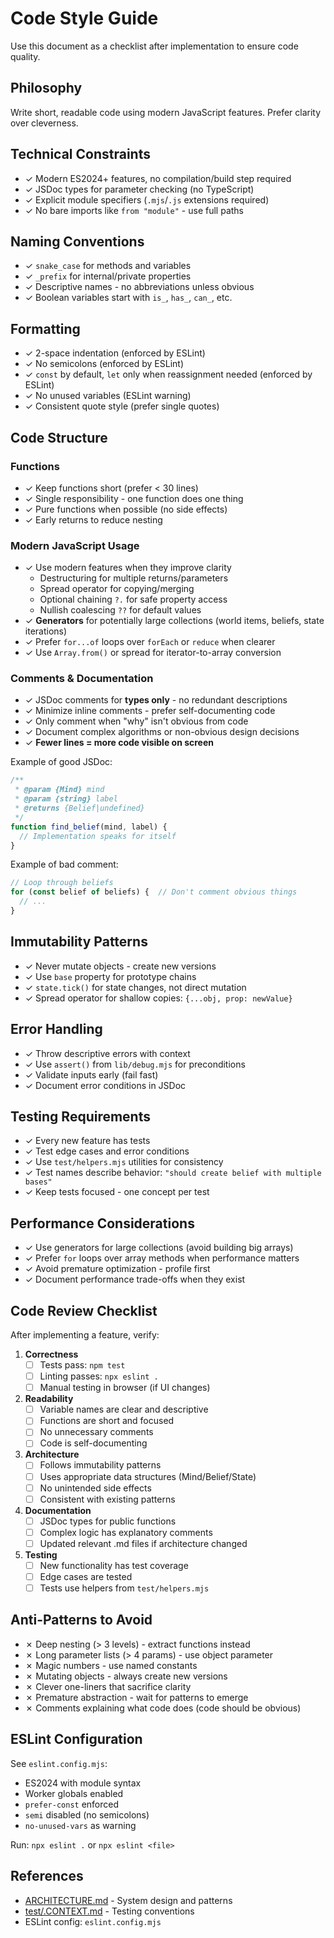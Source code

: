 # Code Style Guide

Use this document as a checklist after implementation to ensure code quality.

## Philosophy

Write short, readable code using modern JavaScript features. Prefer clarity over cleverness.

## Technical Constraints

- ✓ Modern ES2024+ features, no compilation/build step required
- ✓ JSDoc types for parameter checking (no TypeScript)
- ✓ Explicit module specifiers (`.mjs`/`.js` extensions required)
- ✓ No bare imports like `from "module"` - use full paths

## Naming Conventions

- ✓ `snake_case` for methods and variables
- ✓ `_prefix` for internal/private properties
- ✓ Descriptive names - no abbreviations unless obvious
- ✓ Boolean variables start with `is_`, `has_`, `can_`, etc.

## Formatting

- ✓ 2-space indentation (enforced by ESLint)
- ✓ No semicolons (enforced by ESLint)
- ✓ `const` by default, `let` only when reassignment needed (enforced by ESLint)
- ✓ No unused variables (ESLint warning)
- ✓ Consistent quote style (prefer single quotes)

## Code Structure

### Functions

- ✓ Keep functions short (prefer < 30 lines)
- ✓ Single responsibility - one function does one thing
- ✓ Pure functions when possible (no side effects)
- ✓ Early returns to reduce nesting

### Modern JavaScript Usage

- ✓ Use modern features when they improve clarity
  - Destructuring for multiple returns/parameters
  - Spread operator for copying/merging
  - Optional chaining `?.` for safe property access
  - Nullish coalescing `??` for default values
- ✓ **Generators** for potentially large collections (world items, beliefs, state iterations)
- ✓ Prefer `for...of` loops over `forEach` or `reduce` when clearer
- ✓ Use `Array.from()` or spread for iterator-to-array conversion

### Comments & Documentation

- ✓ JSDoc comments for **types only** - no redundant descriptions
- ✓ Minimize inline comments - prefer self-documenting code
- ✓ Only comment when "why" isn't obvious from code
- ✓ Document complex algorithms or non-obvious design decisions
- ✓ **Fewer lines = more code visible on screen**

Example of good JSDoc:
```javascript
/**
 * @param {Mind} mind
 * @param {string} label
 * @returns {Belief|undefined}
 */
function find_belief(mind, label) {
  // Implementation speaks for itself
}
```

Example of bad comment:
```javascript
// Loop through beliefs
for (const belief of beliefs) {  // Don't comment obvious things
  // ...
}
```

## Immutability Patterns

- ✓ Never mutate objects - create new versions
- ✓ Use `base` property for prototype chains
- ✓ `state.tick()` for state changes, not direct mutation
- ✓ Spread operator for shallow copies: `{...obj, prop: newValue}`

## Error Handling

- ✓ Throw descriptive errors with context
- ✓ Use `assert()` from `lib/debug.mjs` for preconditions
- ✓ Validate inputs early (fail fast)
- ✓ Document error conditions in JSDoc

## Testing Requirements

- ✓ Every new feature has tests
- ✓ Test edge cases and error conditions
- ✓ Use `test/helpers.mjs` utilities for consistency
- ✓ Test names describe behavior: `"should create belief with multiple bases"`
- ✓ Keep tests focused - one concept per test

## Performance Considerations

- ✓ Use generators for large collections (avoid building big arrays)
- ✓ Prefer `for` loops over array methods when performance matters
- ✓ Avoid premature optimization - profile first
- ✓ Document performance trade-offs when they exist

## Code Review Checklist

After implementing a feature, verify:

1. **Correctness**
   - [ ] Tests pass: `npm test`
   - [ ] Linting passes: `npx eslint .`
   - [ ] Manual testing in browser (if UI changes)

2. **Readability**
   - [ ] Variable names are clear and descriptive
   - [ ] Functions are short and focused
   - [ ] No unnecessary comments
   - [ ] Code is self-documenting

3. **Architecture**
   - [ ] Follows immutability patterns
   - [ ] Uses appropriate data structures (Mind/Belief/State)
   - [ ] No unintended side effects
   - [ ] Consistent with existing patterns

4. **Documentation**
   - [ ] JSDoc types for public functions
   - [ ] Complex logic has explanatory comments
   - [ ] Updated relevant .md files if architecture changed

5. **Testing**
   - [ ] New functionality has test coverage
   - [ ] Edge cases are tested
   - [ ] Tests use helpers from `test/helpers.mjs`

## Anti-Patterns to Avoid

- ✗ Deep nesting (> 3 levels) - extract functions instead
- ✗ Long parameter lists (> 4 params) - use object parameter
- ✗ Magic numbers - use named constants
- ✗ Mutating objects - always create new versions
- ✗ Clever one-liners that sacrifice clarity
- ✗ Premature abstraction - wait for patterns to emerge
- ✗ Comments explaining what code does (code should be obvious)

## ESLint Configuration

See `eslint.config.mjs`:
- ES2024 with module syntax
- Worker globals enabled
- `prefer-const` enforced
- `semi` disabled (no semicolons)
- `no-unused-vars` as warning

Run: `npx eslint .` or `npx eslint <file>`

## References

- [ARCHITECTURE.md](ARCHITECTURE.md) - System design and patterns
- [test/.CONTEXT.md](../test/.CONTEXT.md) - Testing conventions
- ESLint config: `eslint.config.mjs`
